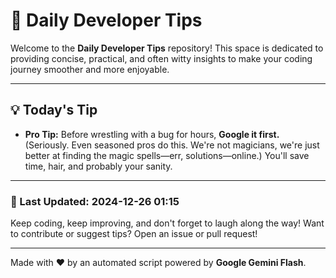 
# 🌟 Daily Developer Tips

Welcome to the **Daily Developer Tips** repository! This space is dedicated to providing concise, practical, and often witty insights to make your coding journey smoother and more enjoyable.

---

## 💡 Today's Tip

- **Pro Tip:**  Before wrestling with a bug for hours,  **Google it first.** (Seriously.  Even seasoned pros do this. We're not magicians, we're just better at finding the magic spells—err, solutions—online.)  You'll save time, hair, and probably your sanity.

---

### 📅 Last Updated: 2024-12-26 01:15

Keep coding, keep improving, and don't forget to laugh along the way! Want to contribute or suggest tips? Open an issue or pull request!

---

Made with ❤️ by an automated script powered by **Google Gemini Flash**.
